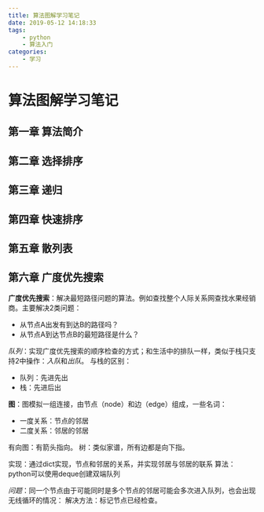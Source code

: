 ```yaml
---
title: 算法图解学习笔记
date: 2019-05-12 14:18:33
tags:
    - python
    - 算法入门
categories:
    - 学习
---
```

# 算法图解学习笔记
## 第一章 算法简介
## 第二章 选择排序
## 第三章 递归
## 第四章 快速排序
## 第五章 散列表
## 第六章 广度优先搜索

**广度优先搜索**：解决最短路径问题的算法。例如查找整个人际关系网查找水果经销商。主要解决2类问题：
* 从节点A出发有到达B的路径吗？
* 从节点A到达节点B的最短路径是什么？

*队列*：实现广度优先搜索的顺序检查的方式；和生活中的排队一样，类似于栈只支持2中操作：*入队*和*出队*。
与栈的区别：
* 队列：先进先出
* 栈：先进后出

**图**：图模拟一组连接，由节点（node）和边（edge）组成，一些名词：
* 一度关系：节点的邻居
* 二度关系：邻居的邻居

有向图：有箭头指向。
树：类似家谱，所有边都是向下指。

实现：通过dict实现，节点和邻居的关系，并实现邻居与邻居的联系
算法：python可以使用deque创建双端队列

*问题*：同一个节点由于可能同时是多个节点的邻居可能会多次进入队列，也会出现无线循环的情况：
解决方法：标记节点已经检查。